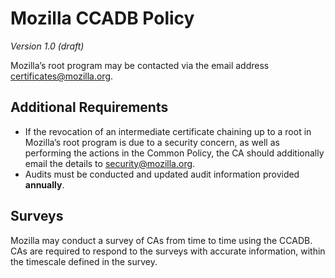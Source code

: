 # Mozilla CCADB Policy #

*Version 1.0 (draft)*

Mozilla’s root program may be contacted via the email address
[certificates@mozilla.org](mailto:certificates@mozilla.org).

## Additional Requirements ##

* If the revocation of an intermediate certificate chaining up to a root in
Mozilla’s root program is due to a security concern, as well as performing the
actions in the Common Policy, the CA should additionally email the details to
[security@mozilla.org](mailto:security@mozilla.org).
* Audits must be conducted and updated audit information provided **annually**.

## Surveys ##

Mozilla may conduct a survey of CAs from time to time using the CCADB. CAs are
required to respond to the surveys with accurate information, within the
timescale defined in the survey.


